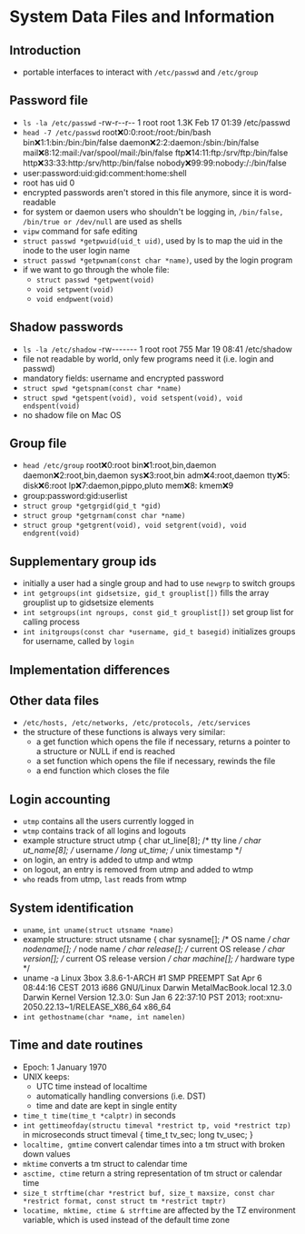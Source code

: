 # System Data Files and Information

## Introduction

* portable interfaces to interact with `/etc/passwd` and `/etc/group`

## Password file

* `ls -la /etc/passwd`
    -rw-r--r-- 1 root root 1.3K Feb 17 01:39 /etc/passwd
* `head -7 /etc/passwd`
    root:x:0:0:root:/root:/bin/bash
    bin:x:1:1:bin:/bin:/bin/false
    daemon:x:2:2:daemon:/sbin:/bin/false
    mail:x:8:12:mail:/var/spool/mail:/bin/false
    ftp:x:14:11:ftp:/srv/ftp:/bin/false
    http:x:33:33:http:/srv/http:/bin/false
    nobody:x:99:99:nobody:/:/bin/false
* user:password:uid:gid:comment:home:shell
* root has uid 0
* encrypted passwords aren't stored in this file anymore, since it is word-readable
* for system or daemon users who shouldn't be logging in, `/bin/false, /bin/true or /dev/null` are used as shells
* `vipw` command for safe editing
* `struct passwd *getpwuid(uid_t uid)`, used by ls to map the uid in the inode to the user login name
* `struct passwd *getpwnam(const char *name)`, used by the login program
* if we want to go through the whole file:
  * `struct passwd *getpwent(void)`
  * `void setpwent(void)`
  * `void endpwent(void)`

## Shadow passwords

* `ls -la /etc/shadow`
    -rw------- 1 root root 755 Mar 19 08:41 /etc/shadow
* file not readable by world, only few programs need it (i.e. login and passwd)
* mandatory fields: username and encrypted password
* `struct spwd *getspnam(const char *name)`
* `struct spwd *getspent(void), void setspent(void), void endspent(void)`
* no shadow file on Mac OS

## Group file

* `head /etc/group`
    root:x:0:root
    bin:x:1:root,bin,daemon
    daemon:x:2:root,bin,daemon
    sys:x:3:root,bin
    adm:x:4:root,daemon
    tty:x:5:
    disk:x:6:root
    lp:x:7:daemon,pippo,pluto
    mem:x:8:
    kmem:x:9
* group:password:gid:userlist
* `struct group *getgrgid(gid_t *gid)`
* `struct group *getgrnam(const char *name)`
* `struct group *getgrent(void), void setgrent(void), void endgrent(void)`

## Supplementary group ids

* initially a user had a single group and had to use `newgrp` to switch groups
* `int getgroups(int gidsetsize, gid_t grouplist[])` fills the array grouplist up to gidsetsize elements
* `int setgroups(int ngroups, const gid_t grouplist[])` set group list for calling process
* `int initgroups(const char *username, gid_t basegid)` initializes groups for username, called by `login`

## Implementation differences

## Other data files

* `/etc/hosts, /etc/networks, /etc/protocols, /etc/services`
* the structure of these functions is always very similar:
  * a get function which opens the file if necessary, returns a pointer to a structure or NULL if end is reached
  * a set function which opens the file if necessary, rewinds the file
  * a end function which closes the file

## Login accounting

* `utmp` contains all the users currently logged in
* `wtmp` contains track of all logins and logouts
* example structure
    struct utmp {
      char ut_line[8]; /* tty line */
      char ut_name[8]; /* username */
      long ut_time;    /* unix timestamp */
* on login, an entry is added to utmp and wtmp
* on logout, an entry is removed from utmp and added to wtmp
* `who` reads from utmp, `last` reads from wtmp

## System identification

* `uname`, `int uname(struct utsname *name)`
* example structure:
    struct utsname {
      char sysname[];  /* OS name */
      char nodename[]; /* node name */
      char release[];  /* current OS release */
      char version[];  /* current OS release version */
      char machine[];  /* hardware type */
* uname -a
    Linux 3box 3.8.6-1-ARCH #1 SMP PREEMPT Sat Apr 6 08:44:16 CEST 2013 i686 GNU/Linux
    Darwin MetalMacBook.local 12.3.0 Darwin Kernel Version 12.3.0: Sun Jan  6 22:37:10 PST 2013; root:xnu-2050.22.13~1/RELEASE_X86_64 x86_64
* `int gethostname(char *name, int namelen)`

## Time and date routines

* Epoch: 1 January 1970
* UNIX keeps:
  * UTC time instead of localtime
  * automatically handling conversions (i.e. DST)
  * time and date are kept in single entity
* `time_t time(time_t *calptr)` in seconds
* `int gettimeofday(structu timeval *restrict tp, void *restrict tzp)` in microseconds
      struct timeval {
        time_t tv_sec;
        long   tv_usec;
      }
* `localtime, gmtime` convert calendar times into a tm struct with broken down values
* `mktime` converts a tm struct to calendar time
* `asctime, ctime` return a string representation of tm struct or calendar time
* `size_t strftime(char *restrict buf, size_t maxsize, const char *restrict format, const struct tm *restrict tmptr)`
* `locatime, mktime, ctime & strftime` are affected by the TZ environment variable, which is used instead of the default time zone
